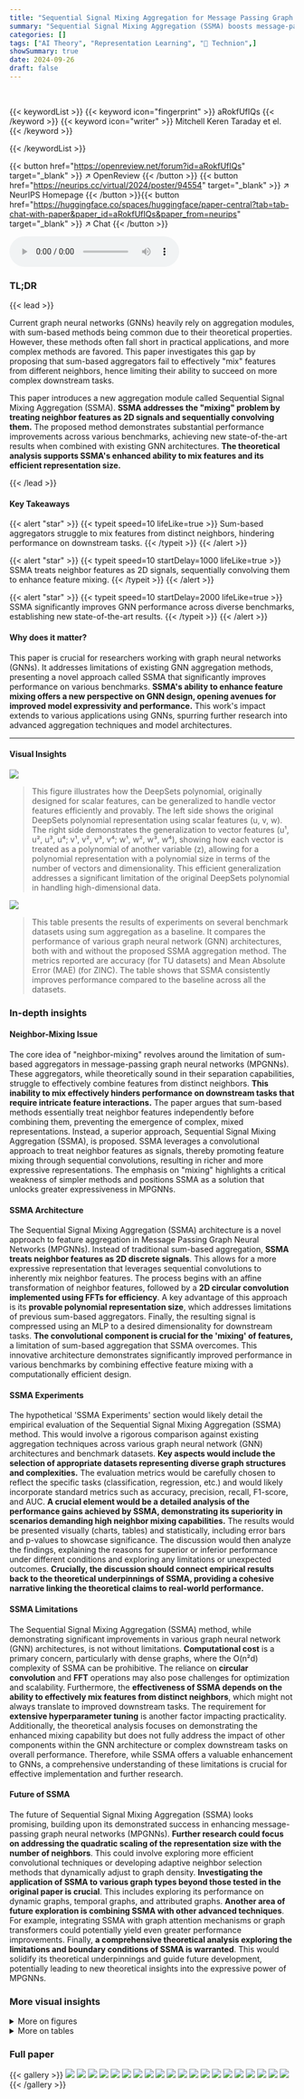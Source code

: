 ```yaml
---
title: "Sequential Signal Mixing Aggregation for Message Passing Graph Neural Networks"
summary: "Sequential Signal Mixing Aggregation (SSMA) boosts message-passing graph neural network performance by effectively mixing neighbor features, achieving state-of-the-art results across various benchmark..."
categories: []
tags: ["AI Theory", "Representation Learning", "🏢 Technion",]
showSummary: true
date: 2024-09-26
draft: false
---
```


<br>

{{< keywordList >}}
{{< keyword icon="fingerprint" >}} aRokfUfIQs {{< /keyword >}}
{{< keyword icon="writer" >}} Mitchell Keren Taraday et el. {{< /keyword >}}
 
{{< /keywordList >}}

{{< button href="https://openreview.net/forum?id=aRokfUfIQs" target="_blank" >}}
↗ OpenReview
{{< /button >}}
{{< button href="https://neurips.cc/virtual/2024/poster/94554" target="_blank" >}}
↗ NeurIPS Homepage
{{< /button >}}{{< button href="https://huggingface.co/spaces/huggingface/paper-central?tab=tab-chat-with-paper&paper_id=aRokfUfIQs&paper_from=neurips" target="_blank" >}}
↗ Chat
{{< /button >}}



<audio controls>
    <source src="https://ai-paper-reviewer.com/aRokfUfIQs/podcast.wav" type="audio/wav">
    Your browser does not support the audio element.
</audio>


### TL;DR


{{< lead >}}

Current graph neural networks (GNNs) heavily rely on aggregation modules, with sum-based methods being common due to their theoretical properties. However, these methods often fall short in practical applications, and more complex methods are favored.  This paper investigates this gap by proposing that sum-based aggregators fail to effectively "mix" features from different neighbors, hence limiting their ability to succeed on more complex downstream tasks.

This paper introduces a new aggregation module called Sequential Signal Mixing Aggregation (SSMA).  **SSMA addresses the "mixing" problem by treating neighbor features as 2D signals and sequentially convolving them.** The proposed method demonstrates substantial performance improvements across various benchmarks, achieving new state-of-the-art results when combined with existing GNN architectures.  **The theoretical analysis supports SSMA's enhanced ability to mix features and its efficient representation size.**

{{< /lead >}}


#### Key Takeaways

{{< alert "star" >}}
{{< typeit speed=10 lifeLike=true >}} Sum-based aggregators struggle to mix features from distinct neighbors, hindering performance on downstream tasks. {{< /typeit >}}
{{< /alert >}}

{{< alert "star" >}}
{{< typeit speed=10 startDelay=1000 lifeLike=true >}} SSMA treats neighbor features as 2D signals, sequentially convolving them to enhance feature mixing. {{< /typeit >}}
{{< /alert >}}

{{< alert "star" >}}
{{< typeit speed=10 startDelay=2000 lifeLike=true >}} SSMA significantly improves GNN performance across diverse benchmarks, establishing new state-of-the-art results. {{< /typeit >}}
{{< /alert >}}

#### Why does it matter?
This paper is crucial for researchers working with graph neural networks (GNNs). It addresses limitations of existing GNN aggregation methods, presenting a novel approach called SSMA that significantly improves performance on various benchmarks.  **SSMA's ability to enhance feature mixing offers a new perspective on GNN design, opening avenues for improved model expressivity and performance.** This work's impact extends to various applications using GNNs, spurring further research into advanced aggregation techniques and model architectures.

------
#### Visual Insights



![](https://ai-paper-reviewer.com/aRokfUfIQs/figures_1_1.jpg)

> This figure illustrates how the DeepSets polynomial, originally designed for scalar features, can be generalized to handle vector features efficiently and provably.  The left side shows the original DeepSets polynomial representation using scalar features (u, v, w). The right side demonstrates the generalization to vector features (u¹, u², u³, u⁴; v¹, v², v³, v⁴; w¹, w², w³, w⁴), showing how each vector is treated as a polynomial of another variable (z), allowing for a polynomial representation with a polynomial size in terms of the number of vectors and dimensionality.  This efficient generalization addresses a significant limitation of the original DeepSets polynomial in handling high-dimensional data.





![](https://ai-paper-reviewer.com/aRokfUfIQs/tables_8_1.jpg)

> This table presents the results of experiments on several benchmark datasets using sum aggregation as a baseline.  It compares the performance of various graph neural network (GNN) architectures, both with and without the proposed SSMA aggregation method.  The metrics reported are accuracy (for TU datasets) and Mean Absolute Error (MAE) (for ZINC).  The table shows that SSMA consistently improves performance compared to the baseline across all the datasets.





### In-depth insights


#### Neighbor-Mixing Issue
The core idea of "neighbor-mixing" revolves around the limitation of sum-based aggregators in message-passing graph neural networks (MPGNNs).  These aggregators, while theoretically sound in their separation capabilities, struggle to effectively combine features from distinct neighbors. **This inability to mix effectively hinders performance on downstream tasks that require intricate feature interactions.** The paper argues that sum-based methods essentially treat neighbor features independently before combining them, preventing the emergence of complex, mixed representations.  Instead, a superior approach, Sequential Signal Mixing Aggregation (SSMA), is proposed.  SSMA leverages a convolutional approach to treat neighbor features as signals, thereby promoting feature mixing through sequential convolutions, resulting in richer and more expressive representations.  The emphasis on "mixing" highlights a critical weakness of simpler methods and positions SSMA as a solution that unlocks greater expressiveness in MPGNNs.

#### SSMA Architecture
The Sequential Signal Mixing Aggregation (SSMA) architecture is a novel approach to feature aggregation in Message Passing Graph Neural Networks (MPGNNs).  Instead of traditional sum-based aggregation, **SSMA treats neighbor features as 2D discrete signals**. This allows for a more expressive representation that leverages sequential convolutions to inherently mix neighbor features. The process begins with an affine transformation of neighbor features, followed by a **2D circular convolution implemented using FFTs for efficiency**.  A key advantage of this approach is its **provable polynomial representation size**, which addresses limitations of previous sum-based aggregators.  Finally, the resulting signal is compressed using an MLP to a desired dimensionality for downstream tasks.  **The convolutional component is crucial for the 'mixing' of features,** a limitation of sum-based aggregation that SSMA overcomes.  This innovative architecture demonstrates significantly improved performance in various benchmarks by combining effective feature mixing with a computationally efficient design.

#### SSMA Experiments
The hypothetical 'SSMA Experiments' section would likely detail the empirical evaluation of the Sequential Signal Mixing Aggregation (SSMA) method.  This would involve a rigorous comparison against existing aggregation techniques across various graph neural network (GNN) architectures and benchmark datasets. **Key aspects would include the selection of appropriate datasets representing diverse graph structures and complexities.**  The evaluation metrics would be carefully chosen to reflect the specific tasks (classification, regression, etc.) and would likely incorporate standard metrics such as accuracy, precision, recall, F1-score, and AUC.  **A crucial element would be a detailed analysis of the performance gains achieved by SSMA, demonstrating its superiority in scenarios demanding high neighbor mixing capabilities.** The results would be presented visually (charts, tables) and statistically, including error bars and p-values to showcase significance. The discussion would then analyze the findings, explaining the reasons for superior or inferior performance under different conditions and exploring any limitations or unexpected outcomes. **Crucially, the discussion should connect empirical results back to the theoretical underpinnings of SSMA, providing a cohesive narrative linking the theoretical claims to real-world performance.**

#### SSMA Limitations
The Sequential Signal Mixing Aggregation (SSMA) method, while demonstrating significant improvements in various graph neural network (GNN) architectures, is not without limitations.  **Computational cost** is a primary concern, particularly with dense graphs, where the O(n²d) complexity of SSMA can be prohibitive. The reliance on **circular convolution** and **FFT** operations may also pose challenges for optimization and scalability.  Furthermore, the **effectiveness of SSMA depends on the ability to effectively mix features from distinct neighbors**, which might not always translate to improved downstream tasks. The requirement for **extensive hyperparameter tuning** is another factor impacting practicality.  Additionally, the theoretical analysis focuses on demonstrating the enhanced mixing capability but does not fully address the impact of other components within the GNN architecture or complex downstream tasks on overall performance. Therefore, while SSMA offers a valuable enhancement to GNNs, a comprehensive understanding of these limitations is crucial for effective implementation and further research.

#### Future of SSMA
The future of Sequential Signal Mixing Aggregation (SSMA) looks promising, building upon its demonstrated success in enhancing message-passing graph neural networks (MPGNNs).  **Further research could focus on addressing the quadratic scaling of the representation size with the number of neighbors**. This could involve exploring more efficient convolutional techniques or developing adaptive neighbor selection methods that dynamically adjust to graph density.  **Investigating the application of SSMA to various graph types beyond those tested in the original paper is crucial**. This includes exploring its performance on dynamic graphs, temporal graphs, and attributed graphs.  **Another area of future exploration is combining SSMA with other advanced techniques**. For example, integrating SSMA with graph attention mechanisms or graph transformers could potentially yield even greater performance improvements. Finally, **a comprehensive theoretical analysis exploring the limitations and boundary conditions of SSMA is warranted**. This would solidify its theoretical underpinnings and guide future development, potentially leading to new theoretical insights into the expressive power of MPGNNs.


### More visual insights

<details>
<summary>More on figures
</summary>


![](https://ai-paper-reviewer.com/aRokfUfIQs/figures_6_1.jpg)

> The figure visualizes the Sequential Signal Mixing Aggregation (SSMA) method.  The left side shows a standard Message Passing Graph Neural Network (MPGNN) layer aggregating neighbor features. The right side illustrates the SSMA approach, which converts neighbor features into 2D signals, applies 2D circular convolution using Fast Fourier Transform (FFT) and Inverse FFT (IFFT), and finally compresses the result using a Multi-Layer Perceptron (MLP).


![](https://ai-paper-reviewer.com/aRokfUfIQs/figures_7_1.jpg)

> This figure compares the performance of sum-based aggregators and SSMA on the SUMOFGRAM task with different activation functions (GELU, ReLU, SILU) and varying numbers of trainable parameters.  The results show that sum-based aggregators perform poorly and fail to scale, even with analytic activations known to provide theoretical separation capabilities.  In contrast, SSMA consistently achieves low regression errors and scales well with increasing model size.


![](https://ai-paper-reviewer.com/aRokfUfIQs/figures_24_1.jpg)

> This figure visualizes how circular convolution in SSMA achieves higher-order neighbor mixing compared to sum-based aggregators.  It shows that while sum-based aggregators only sum neighbor features, the circular convolution mixes features from distinct neighbors in a higher-order way, which is represented by the n-th order derivative calculation. This higher-order mixing ability is crucial for handling downstream tasks that require considering interactions between multiple neighbors.


![](https://ai-paper-reviewer.com/aRokfUfIQs/figures_25_1.jpg)

> This figure shows the results of ablation studies on the IMDB-B and MUTAG datasets comparing SSMA to sum-based aggregators across various hidden dimensions and MPGNN layer types.  The plots illustrate that SSMA outperforms sum-based aggregators in all parameter regimes and reaches peak performance with significantly lower hidden dimensions than its counterparts.


![](https://ai-paper-reviewer.com/aRokfUfIQs/figures_26_1.jpg)

> This figure illustrates the proposed Sequential Signal Mixing Aggregation (SSMA) method and compares it to a standard message-passing graph neural network (MPGNN) layer.  The left side shows a typical MPGNN layer, aiming to create a compressed representation of a node's neighbors.  The right side details the SSMA approach, which transforms neighbor features into 2D signals, applies circular convolution using FFT and IFFT, and then compresses the result with a multi-layer perceptron (MLP).


</details>




<details>
<summary>More on tables
</summary>


![](https://ai-paper-reviewer.com/aRokfUfIQs/tables_8_2.jpg)
> This table presents the test performance results on the Open Graph Benchmark (OGB) and Long Range Graph Benchmark (LRGB) datasets.  The results are compared using sum aggregation as a baseline, with reproduced and previously reported results indicated.  The table shows Average Precision (AP), Mean Absolute Error (MAE), Accuracy, and Area Under the ROC Curve (AUROC) for various graph neural network architectures with and without the Sequential Signal Mixing Aggregation (SSMA) module.

![](https://ai-paper-reviewer.com/aRokfUfIQs/tables_19_1.jpg)
> This table compares the training and inference times of several Message Passing Graph Neural Networks (MPGNNs) with and without the Sequential Signal Mixing Aggregation (SSMA) method.  It also includes results from two other methods: Principal Neighbourhood Aggregation (PNA) and GraphGPS. The comparison is done for two datasets: Arxiv and Proteins, and it distinguishes between using random neighbor selection (rSSMA) and attentional neighbor selection (aSSMA).  The table shows the runtimes of different models and highlights the computational efficiency of SSMA, especially the random neighbor selection version.

![](https://ai-paper-reviewer.com/aRokfUfIQs/tables_20_1.jpg)
> This table presents the results of experiments conducted on several benchmark datasets using the sum-based aggregation method as a baseline.  It shows the performance of different graph neural network models (GCN, GAT, GATv2, GIN, GraphGPS, PNA, ESAN) with and without the proposed SSMA aggregation. For the TU datasets (TU datasets), accuracy (mean and standard deviation) is reported based on a 10-fold cross-validation. For the ZINC dataset, mean absolute error (MAE) and standard deviation are reported for 5 different runs.  The table also includes a comparison to previously published results for some models.

![](https://ai-paper-reviewer.com/aRokfUfIQs/tables_22_1.jpg)
> This table presents the results of experiments conducted on various TU datasets and the ZINC dataset using sum aggregation as a baseline.  It shows the accuracy (mean and standard deviation) for the TU datasets, obtained through 10-fold cross-validation. For the ZINC dataset, it provides the mean absolute error (MAE) and standard deviation, based on 5 independent test runs.  The results are compared to previously published results where applicable, marked with † and *.

![](https://ai-paper-reviewer.com/aRokfUfIQs/tables_23_1.jpg)
> This table shows the test accuracy results for different graph neural network architectures using Variance Preserving Aggregation (VPA) and Sequential Signal Mixing Aggregation (SSMA).  The results are averaged over 10-fold cross-validation runs.  It demonstrates that SSMA consistently outperforms VPA across various datasets, highlighting the effectiveness of SSMA in improving model performance.

![](https://ai-paper-reviewer.com/aRokfUfIQs/tables_23_2.jpg)
> This table presents the results of experiments on several benchmark datasets (TU datasets and ZINC) comparing the performance of various Graph Neural Network (GNN) models using two different aggregation methods: sum aggregation (baseline) and the proposed Sequential Signal Mixing Aggregation (SSMA).  The table shows the accuracy (for TU datasets) and Mean Absolute Error (MAE) (for ZINC) achieved by each GNN architecture with and without SSMA.  The results demonstrate the improved performance of SSMA across different GNN architectures and datasets.

![](https://ai-paper-reviewer.com/aRokfUfIQs/tables_24_1.jpg)
> This table presents the results of experiments using GraphGPS with and without positional encoding and with the proposed SSMA aggregation method. The results are compared against the baseline GraphGPS model.  The table shows the performance metrics (accuracy or MAE) for various datasets, demonstrating the impact of positional encoding and SSMA on the model's performance.

![](https://ai-paper-reviewer.com/aRokfUfIQs/tables_27_1.jpg)
> This table presents the results of an ablation study on the ZINC dataset, comparing the performance of using a learnable affine transformation versus a constant affine transformation in the SSMA aggregation module for different GNN architectures (GCN, GAT, GIN).  The numbers show mean ± standard deviation of a metric, likely Mean Absolute Error (MAE) for a property prediction task on the ZINC dataset.

![](https://ai-paper-reviewer.com/aRokfUfIQs/tables_28_1.jpg)
> This table presents the results of experiments on several graph datasets (TU datasets and ZINC) comparing different graph neural network (GNN) models with the proposed SSMA aggregation against the baseline sum aggregation.  The TU datasets' results show accuracy with standard deviation calculated over 10-fold cross-validation, while the ZINC dataset's results show Mean Absolute Error (MAE) with standard deviation over 5 runs. The table also indicates which results were reproduced from other papers.

![](https://ai-paper-reviewer.com/aRokfUfIQs/tables_28_2.jpg)
> This table presents the results of experiments on several benchmark datasets using different graph neural network (GNN) architectures combined with both the standard sum aggregation and the proposed Sequential Signal Mixing Aggregation (SSMA).  The TU datasets are used for node classification, while ZINC is used for regression. The table shows the accuracy (for TU datasets) or mean absolute error (MAE) (for ZINC), along with standard deviation, for each model. Results from previous research are included for comparison.

![](https://ai-paper-reviewer.com/aRokfUfIQs/tables_29_1.jpg)
> This table presents the results of experiments on various graph datasets, comparing the performance of different graph neural network architectures with and without the proposed SSMA aggregation module.  The TU datasets are evaluated using 10-fold cross-validation accuracy, while ZINC is assessed using mean absolute error (MAE).  The table shows that SSMA consistently improves performance across multiple network architectures and benchmarks.

![](https://ai-paper-reviewer.com/aRokfUfIQs/tables_29_2.jpg)
> This table presents the results of experiments on several benchmark datasets (TU datasets and ZINC) comparing the performance of different Graph Neural Network (GNN) architectures when using sum aggregation as a baseline.  The table shows the accuracy (for TU datasets) and Mean Absolute Error (MAE) (for ZINC) achieved by various models with and without Sequential Signal Mixing Aggregation (SSMA). The results demonstrate SSMA's effectiveness in improving GNN performance across different datasets and architectures.

![](https://ai-paper-reviewer.com/aRokfUfIQs/tables_29_3.jpg)
> This table presents the results of experiments on various graph neural network architectures applied to several datasets.  It compares the performance of the proposed SSMA method against a standard sum-based aggregation baseline. The datasets used include the TU datasets (ENZYMES, PTC-MR, MUTAG, PROTEINS, IMDB-BINARY) and the ZINC dataset.  For each dataset, the table shows the mean and standard deviation of accuracy (TU datasets) or Mean Absolute Error (MAE) (ZINC dataset) achieved by different models. The 'Improvement (%)' row shows the percentage improvement achieved by the models with SSMA compared to their sum-based counterparts.

</details>




### Full paper

{{< gallery >}}
<img src="https://ai-paper-reviewer.com/aRokfUfIQs/1.png" class="grid-w50 md:grid-w33 xl:grid-w25" />
<img src="https://ai-paper-reviewer.com/aRokfUfIQs/2.png" class="grid-w50 md:grid-w33 xl:grid-w25" />
<img src="https://ai-paper-reviewer.com/aRokfUfIQs/3.png" class="grid-w50 md:grid-w33 xl:grid-w25" />
<img src="https://ai-paper-reviewer.com/aRokfUfIQs/4.png" class="grid-w50 md:grid-w33 xl:grid-w25" />
<img src="https://ai-paper-reviewer.com/aRokfUfIQs/5.png" class="grid-w50 md:grid-w33 xl:grid-w25" />
<img src="https://ai-paper-reviewer.com/aRokfUfIQs/6.png" class="grid-w50 md:grid-w33 xl:grid-w25" />
<img src="https://ai-paper-reviewer.com/aRokfUfIQs/7.png" class="grid-w50 md:grid-w33 xl:grid-w25" />
<img src="https://ai-paper-reviewer.com/aRokfUfIQs/8.png" class="grid-w50 md:grid-w33 xl:grid-w25" />
<img src="https://ai-paper-reviewer.com/aRokfUfIQs/9.png" class="grid-w50 md:grid-w33 xl:grid-w25" />
<img src="https://ai-paper-reviewer.com/aRokfUfIQs/10.png" class="grid-w50 md:grid-w33 xl:grid-w25" />
<img src="https://ai-paper-reviewer.com/aRokfUfIQs/11.png" class="grid-w50 md:grid-w33 xl:grid-w25" />
<img src="https://ai-paper-reviewer.com/aRokfUfIQs/12.png" class="grid-w50 md:grid-w33 xl:grid-w25" />
<img src="https://ai-paper-reviewer.com/aRokfUfIQs/13.png" class="grid-w50 md:grid-w33 xl:grid-w25" />
<img src="https://ai-paper-reviewer.com/aRokfUfIQs/14.png" class="grid-w50 md:grid-w33 xl:grid-w25" />
<img src="https://ai-paper-reviewer.com/aRokfUfIQs/15.png" class="grid-w50 md:grid-w33 xl:grid-w25" />
<img src="https://ai-paper-reviewer.com/aRokfUfIQs/16.png" class="grid-w50 md:grid-w33 xl:grid-w25" />
<img src="https://ai-paper-reviewer.com/aRokfUfIQs/17.png" class="grid-w50 md:grid-w33 xl:grid-w25" />
<img src="https://ai-paper-reviewer.com/aRokfUfIQs/18.png" class="grid-w50 md:grid-w33 xl:grid-w25" />
<img src="https://ai-paper-reviewer.com/aRokfUfIQs/19.png" class="grid-w50 md:grid-w33 xl:grid-w25" />
<img src="https://ai-paper-reviewer.com/aRokfUfIQs/20.png" class="grid-w50 md:grid-w33 xl:grid-w25" />
{{< /gallery >}}